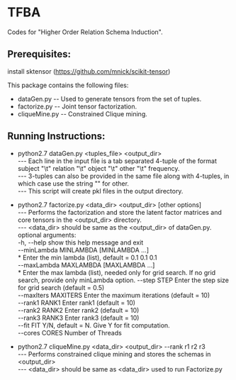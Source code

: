 # TFBA

Codes for "Higher Order Relation Schema Induction".

## Prerequisites:
install sktensor (https://github.com/mnick/scikit-tensor)

This package contains the following files:

* dataGen.py -- Used to generate tensors from the set of tuples.
* factorize.py -- Joint tensor factorization.
* cliqueMine.py -- Constrained Clique mining.


## Running Instructions:

* python2.7 dataGen.py <tuples_file> <output_dir> </br>
	--- Each line in the input file is a tab separated 4-tuple of the format 
		subject "\t" relation "\t" object "\t" other "\t" frequency. </br>
 	--- 3-tuples can also be provided in the same file along with 4-tuples, in which case use the string "<na>" for other. </br>
	--- This script will create pkl files in the output directory. </br>

* python2.7 factorize.py <data_dir> <output_dir> [other options]</br>
	--- Performs the factorization and store the latent factor matrices and core tensors in the <output_dir> directory. </br>
	--- <data_dir> should be same as the <output_dir> of dataGen.py. </br>
	optional arguments: </br>
		  -h, --help            show this help message and exit </br>
		  --minLambda MINLAMBDA [MINLAMBDA ...] </br>
				        * Enter the min lambda (list), default = 0.1 0.1 0.1 </br>
		  --maxLambda MAXLAMBDA [MAXLAMBDA ...] </br>
				       * Enter the max lambda (list), needed only for grid
				        search. If no grid search, provide only minLambda option.
		  --step STEP           Enter the step size for grid search (default = 0.5) </br>
		  --maxIters MAXITERS   Enter the maximum iterations (default = 10) </br>
		  --rank1 RANK1         Enter rank1 (default = 10) </br>
		  --rank2 RANK2         Enter rank2 (default = 10) </br>
		  --rank3 RANK3         Enter rank3 (default = 10) </br>
		  --fit FIT             Y/N, default = N. Give Y for fit computation. </br>
		  --cores CORES         Number of Threads </br>


* python2.7 cliqueMine.py <data_dir> <output_dir> --rank r1 r2 r3 </br>
	--- Performs constrained clique mining and stores the schemas in <output_dir> </br>
	--- <data_dir> should be same as <data_dir> used to run Factorize.py
		
